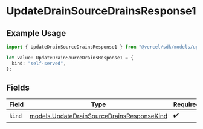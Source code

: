 # UpdateDrainSourceDrainsResponse1

## Example Usage

```typescript
import { UpdateDrainSourceDrainsResponse1 } from "@vercel/sdk/models/updatedrainop.js";

let value: UpdateDrainSourceDrainsResponse1 = {
  kind: "self-served",
};
```

## Fields

| Field                                                                                          | Type                                                                                           | Required                                                                                       | Description                                                                                    |
| ---------------------------------------------------------------------------------------------- | ---------------------------------------------------------------------------------------------- | ---------------------------------------------------------------------------------------------- | ---------------------------------------------------------------------------------------------- |
| `kind`                                                                                         | [models.UpdateDrainSourceDrainsResponseKind](../models/updatedrainsourcedrainsresponsekind.md) | :heavy_check_mark:                                                                             | N/A                                                                                            |